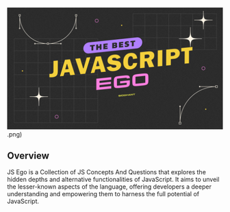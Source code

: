 ![JS Ego ](/assets/JSEGO.png).png)

## Overview

JS Ego is a Collection of JS Concepts And Questions that explores the hidden depths and alternative functionalities of JavaScript. It aims to unveil the lesser-known aspects of the language, offering developers a deeper understanding and empowering them to harness the full potential of JavaScript.

